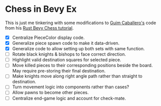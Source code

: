 # Chess in Bevy Ex

This is just me tinkering with some modifications to [Guim Caballero's](https://github.com/guimcaballero) code from his [Rust Bevy Chess tutorial](https://caballerocoll.com/blog/bevy-chess-tutorial/).

- [x] Centralize PieceColor display code.
- [x] Generalize piece spawn code to make it data-driven.
- [x] Generalize code to allow setting up both sets with same function.
- [ ] Rotate black knights & bishops to face correct direction.
- [ ] Highlight valid destination squares for selected piece.
- [ ] Move killed pieces to their corresponding positions beside the board. May require pre-storing their final destination.
- [ ] Make knights move along right angle path rather than straight to destination.
- [ ] Turn movement logic into components rather than cases?
- [ ] Allow pawns to become other pieces.
- [ ] Centralize end-game logic and account for check-mate.

